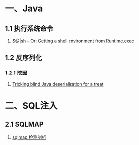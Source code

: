 # 一、Java

## 1.1 执行系统命令

1. [$@|sh – Or: Getting a shell environment from Runtime.exec](https://codewhitesec.blogspot.com/2015/03/sh-or-getting-shell-environment-from.html)

## 1.2 反序列化

### 1.2.1 挖掘
1. [Tricking blind Java deserialization for a treat](https://securitycafe.ro/2017/11/03/tricking-java-serialization-for-a-treat/)

# 二、SQL注入

## 2.1 SQLMAP
1. [sqlmap 检测剖析](https://paper.seebug.org/729/)

